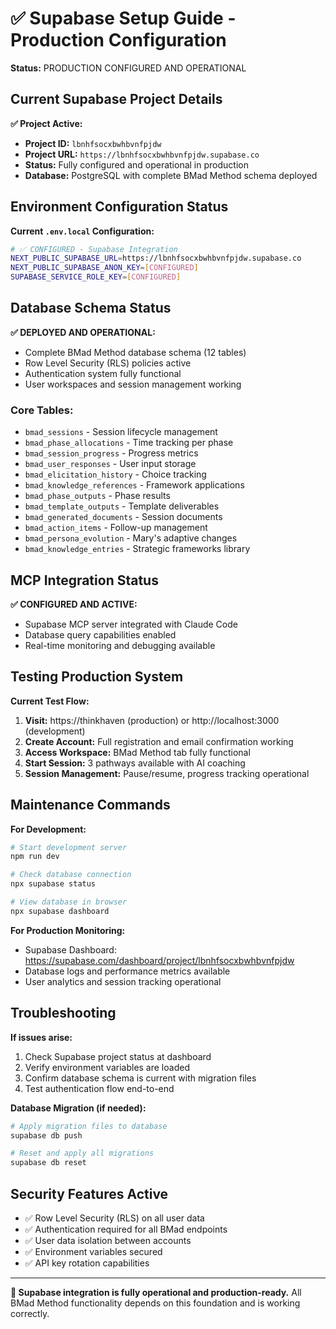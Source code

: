 # ✅ Supabase Setup Guide - Production Configuration

**Status:** PRODUCTION CONFIGURED AND OPERATIONAL

## Current Supabase Project Details

**✅ Project Active:**
- **Project ID:** `lbnhfsocxbwhbvnfpjdw`  
- **Project URL:** `https://lbnhfsocxbwhbvnfpjdw.supabase.co`
- **Status:** Fully configured and operational in production
- **Database:** PostgreSQL with complete BMad Method schema deployed

## Environment Configuration Status

**Current `.env.local` Configuration:**
```bash
# ✅ CONFIGURED - Supabase Integration
NEXT_PUBLIC_SUPABASE_URL=https://lbnhfsocxbwhbvnfpjdw.supabase.co
NEXT_PUBLIC_SUPABASE_ANON_KEY=[CONFIGURED]
SUPABASE_SERVICE_ROLE_KEY=[CONFIGURED]
```

## Database Schema Status

**✅ DEPLOYED AND OPERATIONAL:**
- Complete BMad Method database schema (12 tables)
- Row Level Security (RLS) policies active
- Authentication system fully functional
- User workspaces and session management working

### Core Tables:
- `bmad_sessions` - Session lifecycle management
- `bmad_phase_allocations` - Time tracking per phase
- `bmad_session_progress` - Progress metrics
- `bmad_user_responses` - User input storage
- `bmad_elicitation_history` - Choice tracking
- `bmad_knowledge_references` - Framework applications
- `bmad_phase_outputs` - Phase results
- `bmad_template_outputs` - Template deliverables
- `bmad_generated_documents` - Session documents
- `bmad_action_items` - Follow-up management
- `bmad_persona_evolution` - Mary's adaptive changes
- `bmad_knowledge_entries` - Strategic frameworks library

## MCP Integration Status

**✅ CONFIGURED AND ACTIVE:**
- Supabase MCP server integrated with Claude Code
- Database query capabilities enabled
- Real-time monitoring and debugging available

## Testing Production System

**Current Test Flow:**
1. **Visit:** https://thinkhaven (production) or http://localhost:3000 (development)
2. **Create Account:** Full registration and email confirmation working
3. **Access Workspace:** BMad Method tab fully functional
4. **Start Session:** 3 pathways available with AI coaching
5. **Session Management:** Pause/resume, progress tracking operational

## Maintenance Commands

**For Development:**
```bash
# Start development server
npm run dev

# Check database connection
npx supabase status

# View database in browser
npx supabase dashboard
```

**For Production Monitoring:**
- Supabase Dashboard: https://supabase.com/dashboard/project/lbnhfsocxbwhbvnfpjdw
- Database logs and performance metrics available
- User analytics and session tracking operational

## Troubleshooting

**If issues arise:**
1. Check Supabase project status at dashboard
2. Verify environment variables are loaded
3. Confirm database schema is current with migration files
4. Test authentication flow end-to-end

**Database Migration (if needed):**
```bash
# Apply migration files to database
supabase db push

# Reset and apply all migrations
supabase db reset
```

## Security Features Active

- ✅ Row Level Security (RLS) on all user data
- ✅ Authentication required for all BMad endpoints
- ✅ User data isolation between accounts
- ✅ Environment variables secured
- ✅ API key rotation capabilities

---

**🎉 Supabase integration is fully operational and production-ready.** All BMad Method functionality depends on this foundation and is working correctly.